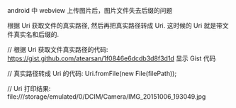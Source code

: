 android 中 webview 上传图片后，图片文件失去后缀的问题

根据 Uri 获取文件的真实路径, 然后再把真实路径转成 Uri. 这时候的 Uri 就是带文件真实名和后缀的. 

// 根据 Uri 获取文件真实路径的代码: https://gist.github.com/atearsan/1f0846e6dcdb3d8f3d1d 显示 Gist 代码

// 真实路径转成 Uri 的代码: Uri.fromFile(new File(filePath));

// Uri 打印结果: file:///storage/emulated/0/DCIM/Camera/IMG_20151006_193049.jpg
